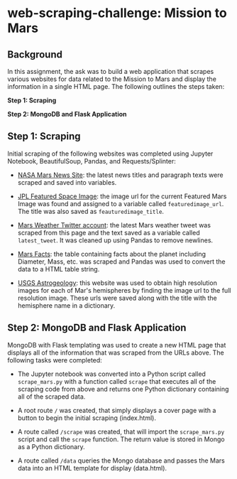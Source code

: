 # web-scraping-challenge: Mission to Mars

## Background
In this assignment, the ask was to build a web application that scrapes various websites for data related to the Mission to Mars and display the information in a single HTML page. The following outlines the steps taken:

**Step 1: Scraping**

**Step 2: MongoDB and Flask Application**


## Step 1: Scraping

Initial scraping of the following websites was completed using Jupyter Notebook, BeautifulSoup, Pandas, and Requests/Splinter:

* [NASA Mars News Site](https://mars.nasa.gov/news/): the latest news titles and paragraph texts were scraped and saved into variables.

* [JPL Featured Space Image](https://www.jpl.nasa.gov/spaceimages/?search=&category=Mars): the image url for the current Featured Mars Image was found and assigned to a variable called `featuredimage_url`. The title was also saved as `feauturedimage_title`.

* [Mars Weather Twitter account](https://twitter.com/marswxreport?lang=en): the latest Mars weather tweet was scraped from this page and the text saved as a variable called `latest_tweet`. It was cleaned up using Pandas to remove newlines.

* [Mars Facts](https://space-facts.com/mars/): the table containing facts about the planet including Diameter, Mass, etc. was scraped and Pandas was used to convert the data to a HTML table string.

* [USGS Astrogeology](https://astrogeology.usgs.gov/search/results?q=hemisphere+enhanced&k1=target&v1=Mars): this website was used to obtain high resolution images for each of Mar's hemispheres by finding the image url to the full resolution image. These urls were saved along with the title with the hemisphere name in a dictionary.

## Step 2: MongoDB and Flask Application

MongoDB with Flask templating was used to create a new HTML page that displays all of the information that was scraped from the URLs above. The following tasks were completed:

* The Jupyter notebook was converted into a Python script called `scrape_mars.py` with a function called `scrape` that executes all of the scraping code from above and returns one Python dictionary containing all of the scraped data.

* A root route `/` was created, that simply displays a cover page with a button to begin the initial scraping (index.html).

* A route called `/scrape` was created, that will import the `scrape_mars.py` script and call the `scrape` function. The return value is stored in Mongo as a Python dictionary.

* A route called `/data` queries the Mongo database and passes the Mars data into an HTML template for display (data.html).
